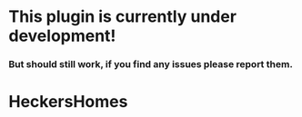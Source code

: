 # **This plugin is currently under development!**
### But should still work, if you find any issues please report them.
# HeckersHomes 
